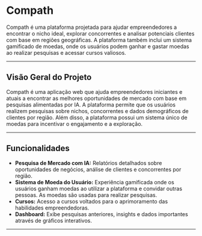 # Compath

Compath é uma plataforma projetada para ajudar empreendedores a encontrar o nicho ideal, explorar concorrentes e analisar potenciais clientes com base em regiões geográficas. A plataforma também inclui um sistema gamificado de moedas, onde os usuários podem ganhar e gastar moedas ao realizar pesquisas e acessar cursos valiosos.

---

## Visão Geral do Projeto

Compath é uma aplicação web que ajuda empreendedores iniciantes e atuais a encontrar as melhores oportunidades de mercado com base em pesquisas alimentadas por IA. A plataforma permite que os usuários realizem pesquisas sobre nichos, concorrentes e dados demográficos de clientes por região. Além disso, a plataforma possui um sistema único de moedas para incentivar o engajamento e a exploração.

---

## Funcionalidades

- **Pesquisa de Mercado com IA:** Relatórios detalhados sobre oportunidades de negócios, análise de clientes e concorrentes por região.
- **Sistema de Moeda do Usuário:** Experiência gamificada onde os usuários ganham moedas ao utilizar a plataforma e convidar outras pessoas. As moedas são usadas para realizar pesquisas.
- **Cursos:** Acesso a cursos voltados para o aprimoramento das habilidades empreendedoras.
- **Dashboard:** Exibe pesquisas anteriores, insights e dados importantes através de gráficos interativos.

---
